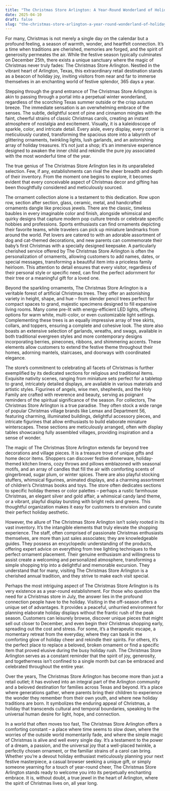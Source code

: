 ```yaml
---
title: "The Christmas Store Arlington: A Year-Round Wonderland of Holiday Cheer"
date: 2025-04-10
draft: false
slug: "the-christmas-store-arlington-a-year-round-wonderland-of-holiday-cheer" 
---
```


For many, Christmas is not merely a single day on the calendar but a profound feeling, a season of warmth, wonder, and heartfelt connection. It’s a time when traditions are cherished, memories are forged, and the spirit of generosity permeates the air. While the festive season typically culminates on December 25th, there exists a unique sanctuary where the magic of Christmas never truly fades: The Christmas Store Arlington. Nestled in the vibrant heart of Arlington, Texas, this extraordinary retail destination stands as a beacon of holiday joy, inviting visitors from near and far to immerse themselves in an enchanting world of festive splendor, 365 days a year.

Stepping through the grand entrance of The Christmas Store Arlington is akin to passing through a portal into a perpetual winter wonderland, regardless of the scorching Texas summer outside or the crisp autumn breeze. The immediate sensation is an overwhelming embrace of the senses. The subtle, delightful scent of pine and cinnamon mingles with the faint, cheerful strains of classic Christmas carols, creating an instant atmosphere of nostalgia and excitement. Visually, it is a kaleidoscope of sparkle, color, and intricate detail. Every aisle, every display, every corner is meticulously curated, transforming the spacious store into a labyrinth of glittering ornaments, twinkling lights, lush garlands, and an astonishing array of holiday treasures. It’s not just a shop; it’s an immersive experience designed to awaken the inner child and rekindle the pure joy associated with the most wonderful time of the year.

The true genius of The Christmas Store Arlington lies in its unparalleled selection. Few, if any, establishments can rival the sheer breadth and depth of their inventory. From the moment one begins to explore, it becomes evident that every conceivable aspect of Christmas decor and gifting has been thoughtfully considered and meticulously sourced.

The ornament collection alone is a testament to this dedication. Row upon row, section after section, glass, ceramic, metal, and handcrafted ornaments dangle like precious jewels. There are the classic, timeless baubles in every imaginable color and finish, alongside whimsical and quirky designs that capture modern pop culture trends or celebrate specific hobbies and professions. Sports enthusiasts can find ornaments depicting their favorite teams, while travelers can pick up miniature landmarks from around the world. Pet lovers are catered to with an adorable assortment of dog and cat-themed decorations, and new parents can commemorate their baby’s first Christmas with a specially designed keepsake. A particularly cherished service offered by The Christmas Store Arlington is often the personalization of ornaments, allowing customers to add names, dates, or special messages, transforming a beautiful item into a priceless family heirloom. This attention to detail ensures that every visitor, regardless of their personal style or specific need, can find the perfect adornment for their tree or a meaningful gift for a loved one.

Beyond the sparkling ornaments, The Christmas Store Arlington is a veritable forest of artificial Christmas trees. They offer an astonishing variety in height, shape, and hue – from slender pencil trees perfect for compact spaces to grand, majestic specimens designed to fill expansive living rooms. Many come pre-lit with energy-efficient LED lights, offering options for warm white, multi-color, or even customizable light settings. Complementing these trees is an equally impressive array of tree skirts, collars, and toppers, ensuring a complete and cohesive look. The store also boasts an extensive selection of garlands, wreaths, and swags, available in both traditional evergreen styles and more contemporary designs incorporating berries, pinecones, ribbons, and shimmering accents. These elements allow customers to extend the festive theme throughout their homes, adorning mantels, staircases, and doorways with coordinated elegance.

The store’s commitment to celebrating all facets of Christmas is further exemplified by its dedicated sections for religious and traditional items. Exquisite nativity scenes, ranging from miniature sets perfect for a tabletop to grand, intricately detailed displays, are available in various materials and artistic styles. Figurines of angels, wise men, shepherds, and the Holy Family are crafted with reverence and beauty, serving as poignant reminders of the spiritual significance of the season. For collectors, The Christmas Store Arlington is a true paradise. They often stock a wide range of popular Christmas village brands like Lemax and Department 56, featuring charming, illuminated buildings, delightful accessory pieces, and intricate figurines that allow enthusiasts to build elaborate miniature winterscapes. These sections are meticulously arranged, often with display tables showcasing fully assembled villages, providing inspiration and a sense of wonder.

The magic of The Christmas Store Arlington extends far beyond tree decorations and village pieces. It is a treasure trove of unique gifts and home decor items. Shoppers can discover festive dinnerware, holiday-themed kitchen linens, cozy throws and pillows emblazoned with seasonal motifs, and an array of candles that fill the air with comforting scents of gingerbread, sugar plum, or winter spices. There are also playful stocking stuffers, whimsical figurines, animated displays, and a charming assortment of children’s Christmas books and toys. The store often dedicates sections to specific holiday themes or color palettes – perhaps a rustic farmhouse Christmas, an elegant silver and gold affair, a whimsical candy land theme, or a vibrant, playful display bursting with bright reds and greens. This thoughtful organization makes it easy for customers to envision and curate their perfect holiday aesthetic.

However, the allure of The Christmas Store Arlington isn’t solely rooted in its vast inventory. It’s the intangible elements that truly elevate the shopping experience. The staff, often comprised of passionate Christmas enthusiasts themselves, are more than just sales associates; they are knowledgeable guides. They possess an encyclopedic understanding of the products, offering expert advice on everything from tree lighting techniques to the perfect ornament placement. Their genuine enthusiasm and willingness to assist create a welcoming and personalized atmosphere, transforming a simple shopping trip into a delightful and memorable excursion. They understand that for many, visiting The Christmas Store Arlington is a cherished annual tradition, and they strive to make each visit special.

Perhaps the most intriguing aspect of The Christmas Store Arlington is its very existence as a year-round establishment. For those who question the need for a Christmas store in July, the answer lies in the profound connection people have to the holiday. Visiting in the off-season offers a unique set of advantages. It provides a peaceful, unhurried environment for planning elaborate holiday displays without the frantic rush of the peak season. Customers can leisurely browse, discover unique pieces that might sell out closer to December, and even begin their Christmas shopping early, spreading out the cost and stress. For some, it’s a therapeutic escape, a momentary retreat from the everyday, where they can bask in the comforting glow of holiday cheer and rekindle their spirits. For others, it’s the perfect place to replace a beloved, broken ornament or find a specific item that proved elusive during the busy holiday rush. The Christmas Store Arlington serves as a constant reminder that the spirit of joy, generosity, and togetherness isn’t confined to a single month but can be embraced and celebrated throughout the entire year.

Over the years, The Christmas Store Arlington has become more than just a retail outlet; it has evolved into an integral part of the Arlington community and a beloved destination for families across Texas and beyond. It’s a place where generations gather, where parents bring their children to experience the wonder they remember from their own youth, and where new holiday traditions are born. It symbolizes the enduring appeal of Christmas, a holiday that transcends cultural and temporal boundaries, speaking to the universal human desire for light, hope, and connection.

In a world that often moves too fast, The Christmas Store Arlington offers a comforting constant – a place where time seems to slow down, where the worries of the outside world momentarily fade, and where the simple magic of Christmas is alive and well every single day. It’s a testament to the power of a dream, a passion, and the universal joy that a well-placed twinkle, a perfectly chosen ornament, or the familiar strains of a carol can bring. Whether you’re a devout holiday enthusiast meticulously planning your next festive masterpiece, a casual browser seeking a unique gift, or simply someone yearning for a touch of year-round cheer, The Christmas Store Arlington stands ready to welcome you into its perpetually enchanting embrace. It is, without doubt, a true jewel in the heart of Arlington, where the spirit of Christmas lives on, all year long.